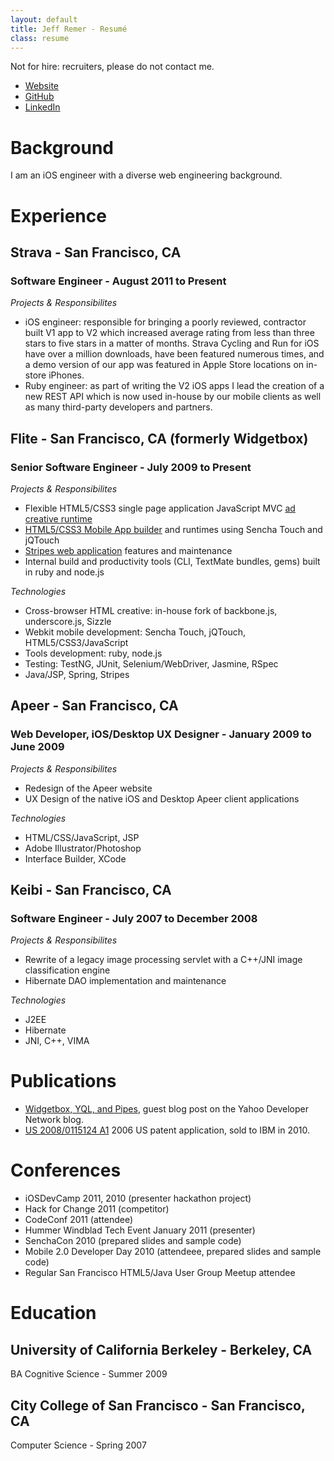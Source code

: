 ```yaml
---
layout: default
title: Jeff Remer - Resumé
class: resume
---
```


Not for hire: recruiters, please do not contact me.

* [Website](http://jeffremer.com)
* [GitHub](http://github.com/jeffremer)
* [LinkedIn](http://www.linkedin.com/in/jeffremer)

# Background

I am an iOS engineer with a diverse web engineering background.

# Experience

## Strava - San Francisco, CA
### Software Engineer - August 2011 to Present

*Projects & Responsibilites*

* iOS engineer: responsible for bringing a poorly reviewed, contractor built V1 app to V2 which increased average rating from less than three stars to five stars in a matter of months. Strava Cycling and Run for iOS have over a million downloads, have been featured numerous times, and a demo version of our app was featured in Apple Store locations on in-store iPhones.
* Ruby engineer: as part of writing the V2 iOS apps I lead the creation of a new REST API which is now used in-house by our mobile clients as well as many third-party developers and partners.

## Flite - San Francisco, CA (formerly Widgetbox)
### Senior Software Engineer - July 2009 to Present

*Projects & Responsibilites*

* Flexible HTML5/CSS3 single page application JavaScript MVC [ad creative runtime](http://www.flite.com/ad-product-lift-off)
* [HTML5/CSS3 Mobile App builder](http://widgetbox.com/mobile/builder) and runtimes using Sencha Touch and jQTouch
* [Stripes web application](http://widgetbox.com) features and maintenance
* Internal build and productivity tools (CLI, TextMate bundles, gems) built in ruby and node.js

*Technologies*

* Cross-browser HTML creative: in-house fork of backbone.js, underscore.js, Sizzle
* Webkit mobile development: Sencha Touch, jQTouch, HTML5/CSS3/JavaScript
* Tools development: ruby, node.js
* Testing: TestNG, JUnit, Selenium/WebDriver, Jasmine, RSpec
* Java/JSP, Spring, Stripes

## Apeer - San Francisco, CA
### Web Developer, iOS/Desktop UX Designer - January 2009 to June 2009

*Projects & Responsibilites*

* Redesign of the Apeer website
* UX Design of the native iOS and Desktop Apeer client applications

*Technologies*

* HTML/CSS/JavaScript, JSP
* Adobe Illustrator/Photoshop
* Interface Builder, XCode

## Keibi - San Francisco, CA
### Software Engineer - July 2007 to December 2008

*Projects & Responsibilites*

* Rewrite of a legacy image processing servlet with a C++/JNI image classification engine
* Hibernate DAO implementation and maintenance

*Technologies*

* J2EE
* Hibernate
* JNI, C++, VIMA

# Publications

* [Widgetbox, YQL, and Pipes](http://developer.yahoo.com/blogs/ydn/posts/2010/06/widgetbox_yql_and_pipes/),
guest blog post on the Yahoo Developer Network blog.
* [US 2008/0115124 A1](http://www.google.com/patents?id=HpiqAAAAEBAJ) 2006 US patent application, sold to IBM in 2010.

# Conferences

* iOSDevCamp 2011, 2010 (presenter hackathon project)
* Hack for Change 2011 (competitor)
* CodeConf 2011 (attendee)
* Hummer Windblad Tech Event January 2011 (presenter)
* SenchaCon 2010 (prepared slides and sample code)
* Mobile 2.0 Developer Day 2010 (attendeee, prepared slides and sample code)
* Regular San Francisco HTML5/Java User Group Meetup attendee


# Education

## University of California Berkeley - Berkeley, CA

BA Cognitive Science - Summer 2009

## City College of San Francisco - San Francisco, CA

Computer Science - Spring 2007



